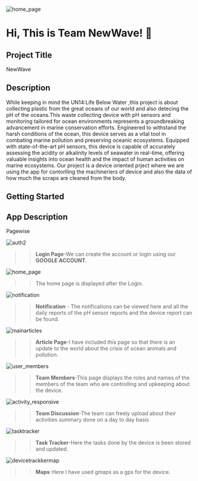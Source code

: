 ![home_page](https://github.com/shinecoco7/newwave/assets/157390879/0f2f53da-631c-437b-af39-7ec2016434c0)

# Hi, This is Team NewWave! 👋


## Project Title


NewWave
## Description

While keeping in mind the UN14:Life Below Water
,this project is about collecting plastic from the great oceans of our world and also detecing the pH of the oceans.This waste collecting device with pH sensors and monitoring tailored for ocean environments represents a groundbreaking advancement in marine conservation efforts. Engineered to withstand the harsh conditions of the ocean, this device serves as a vital tool in combating marine pollution and preserving oceanic ecosystems. Equipped with state-of-the-art pH sensors, this device is capable of accurately assessing the acidity or alkalinity levels of seawater in real-time, offering valuable insights into ocean health and the impact of human activities on marine ecosystems.
Our project is a device oriented prject where we are using the app for contorlling the machineriers of device and also the data of how much the scraps are cleaned from the body. 
## Getting Started


## App Description 

Pagewise

![auth2](https://github.com/shinecoco7/newwave/assets/157390879/1c2bb5bb-7978-4d05-af46-747dd202080b)
>>**Login Page**-We can create the account or login using our **GOOGLE ACCOUNT**.

![home_page](https://github.com/shinecoco7/newwave/assets/157390879/5a812514-6faa-4090-b5fb-558c06277f59)
>>The home page is displayed after the Login.

![notification](https://github.com/shinecoco7/newwave/assets/157390879/e4e138e8-f8c8-4492-9530-761e513626d2)
>>**Notification** - The notifications can be viewed here and all the daily reports of the pH sensor reports and the device report can be found.

![mainarticles](https://github.com/shinecoco7/newwave/assets/157390879/f7e9639c-dc1a-496e-b646-a50e93d716ac)
>>**Article Page**-I have included this page so that there is an update to the world about the crisis of ocean animals and pollution.

![user_members](https://github.com/shinecoco7/newwave/assets/157390879/ad81451d-6abe-463e-8d29-51cd9846c33b)
>>**Team Members**-This page displays the roles and names of the members of the team who are controlling and upkeeping about the device.

![activity_responsive](https://github.com/shinecoco7/newwave/assets/157390879/b02d044a-be11-441b-96e1-65e8a7dc873f)
>>**Team Discussion**-The team can freely upload about their activities summary done on a day to day basis 

![tasktracker](https://github.com/shinecoco7/newwave/assets/157390879/d6c10581-2266-4ae0-b760-14320bcade77)
>>**Task Tracker**-Here the tasks done by the device is been stored and updated.

![devicetrackkermap](https://github.com/shinecoco7/newwave/assets/157390879/d05b3e81-a4fa-4425-a6cc-00981ce98b48)
>>**Maps**-Here I have used gmaps as a gps for the device.



